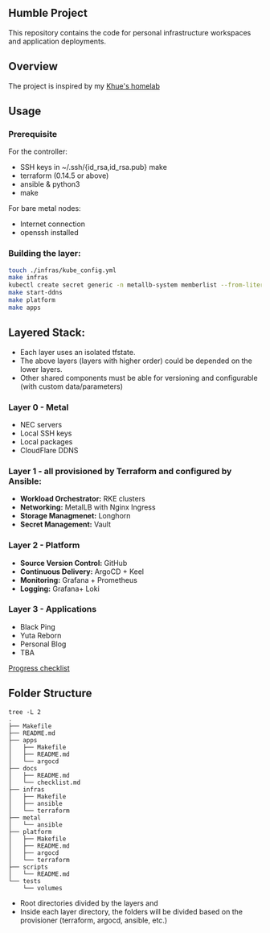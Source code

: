 ## Humble Project

This repository contains the code for personal infrastructure workspaces and application deployments.

## Overview

The project is inspired by my [Khue's homelab](https://github.com/khuedoan/homelab)

## Usage

### Prerequisite

For the controller:
- SSH keys in ~/.ssh/{id_rsa,id_rsa.pub}
make
- terraform (0.14.5 or above)
- ansible & python3
- make

For bare metal nodes:
- Internet connection
- openssh installed

### Building the layer:
```sh
touch ./infras/kube_config.yml
make infras
kubectl create secret generic -n metallb-system memberlist --from-literal=secretkey="$(openssl rand -base64 128)"
make start-ddns
make platform
make apps
```

## Layered Stack:

- Each layer uses an isolated tfstate.
- The above layers (layers with higher order) could be depended on the lower layers.
- Other shared components must be able for versioning and configurable (with custom data/parameters)

### Layer 0 - Metal

- NEC servers
- Local SSH keys
- Local packages
- CloudFlare DDNS

### Layer 1 - all provisioned by Terraform and configured by Ansible:

- **Workload Orchestrator:** RKE clusters
- **Networking:** MetalLB with Nginx Ingress
- **Storage Managmenet:** Longhorn
- **Secret Management:** Vault

### Layer 2 - Platform

- **Source Version Control:** GitHub
- **Continuous Delivery:** ArgoCD + Keel
- **Monitoring:** Grafana + Prometheus
- **Logging:** Grafana+ Loki

### Layer 3 - Applications

- Black Ping
- Yuta Reborn
- Personal Blog
- TBA

[Progress checklist](https://github.com/locmai/humble/blob/main/docs/checklist.md)

## Folder Structure

```
tree -L 2
.
├── Makefile
├── README.md
├── apps
│   ├── Makefile
│   ├── README.md
│   └── argocd
├── docs
│   ├── README.md
│   └── checklist.md
├── infras
│   ├── Makefile
│   ├── ansible
│   └── terraform
├── metal
│   └── ansible
├── platform
│   ├── Makefile
│   ├── README.md
│   ├── argocd
│   └── terraform
├── scripts
│   └── README.md
└── tests
    └── volumes
```

- Root directories divided by the layers and 
- Inside each layer directory, the folders will be divided based on the provisioner (terraform, argocd, ansible, etc.)